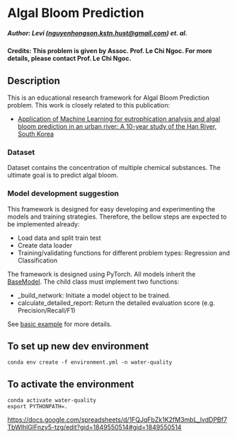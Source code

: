 # Algal Bloom Prediction

##### Author: Levi (nguyenhongson.kstn.hust@gmail.com) et. al.

#### Credits: This problem is given by Assoc. Prof. Le Chi Ngoc. For more details, please contact Prof. Le Chi Ngoc.

## Description

This is an educational research framework for Algal Bloom Prediction problem. This work is closely related to this publication:

- [Application of Machine Learning for eutrophication analysis and algal bloom prediction in an urban river: A 10-year study of the Han River, South Korea](https://www.sciencedirect.com/science/article/abs/pii/S0048969721041127?fbclid=IwY2xjawE_-45leHRuA2FlbQIxMAABHUKnb-7glbIBPBUhYsdWqfZk1zfe6rURGLAfg1HlmiNtIoWnKYpe8HWAjw_aem_i5PeffJUSm-RtxDPKi2ZXA)

### Dataset

Dataset contains the concentration of multiple chemical substances. The ultimate goal is to predict algal bloom.

### Model development suggestion

This framework is designed for easy developing and experimenting the models and training strategies.
Therefore, the bellow steps are expected to be implemented already:

- Load data and split train test
- Create data loader
- Training/validating functions for different problem types: Regression and Classification

The framework is designed using PyTorch. All models inherit the [BaseModel](/models/base_pytorch_model.py).
The child class must implement two functions:

- _build_network: Initiate a model object to be trained.
- calculate_detailed_report: Return the detailed evaluation score (e.g. Precision/Recall/F1)

See [basic example](/tests/test_regression.py) for more details.

## To set up new dev environment

```shell
conda env create -f environment.yml -n water-quality
```

## To activate the environment

```shell
conda activate water-quality
export PYTHONPATH=.
```

https://docs.google.com/spreadsheets/d/1FQJqFbZk1K2fM3mbL_lvdDPBf7TbWIhlGlFnzy5-tzg/edit?gid=1849550514#gid=1849550514

